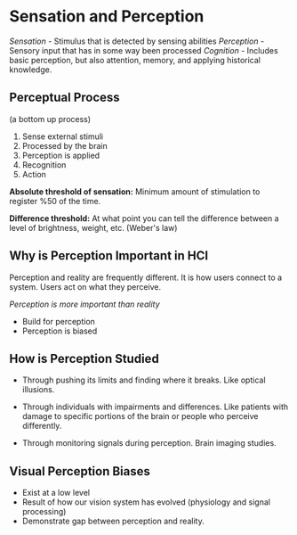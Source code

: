 # Sensation and Perception

*Sensation* - Stimulus that is detected by sensing abilities
*Perception* - Sensory input that has in some way been processed
*Cognition* - Includes basic perception, but also attention, memory, and applying historical knowledge.

## Perceptual Process

(a bottom up process)

1. Sense external stimuli
2. Processed by the brain
3. Perception is applied
4. Recognition
5. Action

**Absolute threshold of sensation:** Minimum amount of stimulation to register %50 of the time.

**Difference threshold:** At what point you can tell the difference between a level of brightness, weight, etc. (Weber's law)

## Why is Perception Important in HCI

Perception and reality are frequently different. It is how users connect to a system. Users act on what they perceive.

*Perception is more important than reality*

- Build for perception
- Perception is biased

## How is Perception Studied

- Through pushing its limits and finding where it breaks. Like optical illusions.

- Through individuals with impairments and differences. Like patients with damage to specific portions of the brain or people who perceive differently.

- Through monitoring signals during perception. Brain imaging studies.


## Visual Perception Biases

- Exist at a low level
- Result of how our vision system has evolved (physiology and signal processing)
- Demonstrate gap between perception and reality.
